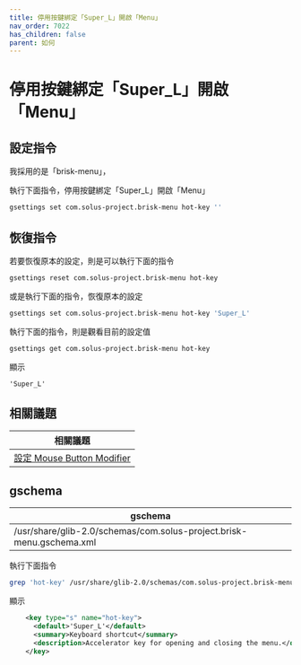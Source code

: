 ```yaml
---
title: 停用按鍵綁定「Super_L」開啟「Menu」
nav_order: 7022
has_children: false
parent: 如何
---
```



# 停用按鍵綁定「Super_L」開啟「Menu」


## 設定指令

我採用的是「brisk-menu」，

執行下面指令，停用按鍵綁定「Super_L」開啟「Menu」

``` sh
gsettings set com.solus-project.brisk-menu hot-key ''
```


## 恢復指令

若要恢復原本的設定，則是可以執行下面的指令

``` sh
gsettings reset com.solus-project.brisk-menu hot-key
```

或是執行下面的指令，恢復原本的設定

``` sh
gsettings set com.solus-project.brisk-menu hot-key 'Super_L'
```

執行下面的指令，則是觀看目前的設定值

``` sh
gsettings get com.solus-project.brisk-menu hot-key
```

顯示

```
'Super_L'
```


## 相關議題

| 相關議題 |
| ------- |
| [設定 Mouse Button Modifier](https://samwhelp.github.io/note-about-mate/read/howto/config-mouse-button-modifier.html) |


## gschema

| gschema |
| ------- |
| /usr/share/glib-2.0/schemas/com.solus-project.brisk-menu.gschema.xml |


執行下面指令

``` sh
grep 'hot-key' /usr/share/glib-2.0/schemas/com.solus-project.brisk-menu.gschema.xml -A 4
```

顯示

``` xml
    <key type="s" name="hot-key">
      <default>'Super_L'</default>
      <summary>Keyboard shortcut</summary>
      <description>Accelerator key for opening and closing the menu.</description>
    </key>
```
